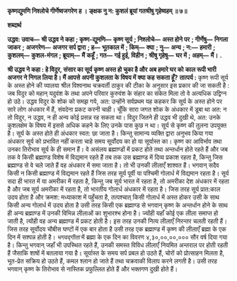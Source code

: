 **कृष्णद्युमणि निश्लोचे गीर्णेष्वजगरेण ह ।** **ङ्क्षक नु न: कुशलं ब्रूयां गतश्रीषु गृहेष्वहम् ॥ ७॥** 

**शब्दार्थ** 

**उद्धव: उवाच—** **श्री उद्धव ने कहा** **; कृष्ण-द्युमणि—** **कृष्ण सूर्य** **; निश्लोचे—** **अस्त होने पर** **; गीर्णेषु—** **निगला जाकर** **;** **अजगरेण—** **अजगर सर्प द्वारा** **; ह—** **भूतकाल में** **; किम्—** **क्या** **; नु—** **अन्य** **; न:—** **हमारी** **; कुशलम्—** **कुशल-मंगल** **; ब्रूयाम्—** **मैं** **कहूँ** **; गत—** **गई हुई, विहीन** **; श्रीषु गृहेषु—** **घर में** **; अहम्—** **मैं।** **.** 

**श्री उद्धव ने कहा : हे विदुर, संसार का सूर्य कृष्ण अस्त हो चुका है और अब हमारे घर को** **काल रूपी भारी अजगर ने निगल लिया है। मैं आपसे अपनी कुशलता के विषय में क्या कह** **सकता हूँ?** **तात्पर्य :** कृष्ण रूपी सूर्य के अस्त होने की व्यालया श्रील विश्वनाथ चक्रवर्ती ठाकुर की टीका के अनुसार इस प्रकार की जा सकती है : जब विदुर को महान् यदुवंश के तथा अपने परिवार कुरुवंश के संहार का संकेत मिला तो वे अत्यधिक उद्विग्न हो उठे। उद्धव विदुर के शोक को समझ गये, अत: उन्होंने सर्वप्रथम यह कहकर कि सूर्य के अस्त होने पर सारे लोग अंधकार में हैं, संवदेना प्रकट करनी चाही। चूँकि सारा जगत शोक के अंधकार में डूबा था अत: न तो विदुर, न उद्धव, न ही अन्य कोई प्रसन्न रह सकता था। विदुर जितने ही उद्धव भी दुखी थे, अत: उनके कुशलक्षेम के विषय में इससे अधिक कहने के लिए उनके पास कुछ न था। सूर्य से कृष्ण की तुलना उपयुक्त है। सूर्य के अस्त होते ही अंधकार स्वत: छा जाता है। किन्तु सामान्य व्यक्ति द्वारा अनुभव किया गया अंधकार सूर्य को प्रभावित नहीं करता चाहे समय सूर्योदय का हो या सूर्यास्त का। कृष्ण का आविर्भाव तथा उनका तिरोभाव सूर्य के ही समान हैं। वे असंलय ब्रह्माण्डों में प्रकट होते तथा अन्तर्धान होते रहते हैं और जब तक वे किसी ब्रह्माण्ड विशेष में विद्यमान रहते हैं तब तक उस ब्रह्माण्ड में दिव्य प्रकाश रहता है, किन्तु जिस ब्रह्माण्ड से वे चले जाते हैं वह अंधकार में समा जाता है। तो भी उनकी लीलाएँ शाश्वत हैं। भगवान् सदैव किसी न किसी ब्रह्माण्ड में विद्यमान रहते हैं जिस तरह सूर्य पूर्वी या पश्चिमी गोलार्ध में विद्यमान रहता है। सूर्य सदा ही भारत में या अमरीका में रहता है, किन्तु जब सूर्य भारत में रहता है, तो अमरीका देश अंधकार में रहता है और जब सूर्य अमरीका में रहता है, तो भारतीय गोलार्ध अंधकार में रहता है। जिस तरह सूर्य प्रात:काल उदय होता है और क्रमश: मध्याकाश में पहुँचता है, तत्पश्चात् किसी गोलार्ध में अस्त होकर उसी के साथ किसी अन्य गोलार्ध में उदय होता है उसी तरह किसी एक ब्रह्माण्ड से भगवान् कृष्ण के अन्तर्धान होने के साथ ही अन्य ब्रह्माण्ड में उनकी विभिन्न लीलाओं का शुभारश्भ होना है। ज्योंही यहाँ कोई एक लीला समाप्त हो जाती है, त्योंही वह अन्य ब्रह्माण्ड में प्रकट होती है। इस तरह उनकी नित्य लीलाएँ निरन्तर चलती रहती हैं। जिस तरह सूर्योदय चौबीस घण्टों में एक बार होता है उसी तरह एक ब्रह्माण्ड में कृष्ण की लीलाएँ ब्रह्मा के एक दिन में सश्पन्न होती है। *भगवद्गीता* में ब्रह्मा के एक दिन का विवरण ४,३०,००,००,००० सौर वर्ष दिया गया है। किन्तु भगवान् जहाँ भी उपस्थित रहते हैं, उनकी समस्त विविध लीलाएँ नियमित अन्तराल पर होती रहती हैं जैसाकि शाषों में बतलाया गया है। सूर्यास्त के समय सर्प प्रबल हो उठते हैं, चोरों को प्रोत्साहन मिलता है, भूत-प्रेत सक्रिय हो उठते हैं, कमल श्लान हो जाते हैं तथा चक्रवाकी विलाप करने लगती है। उसी तरह भगवान् कृष्ण के तिरोभाव से नास्तिक प्रफुल्लित होते हैं और भक्तगण दुखी होते हैं।  